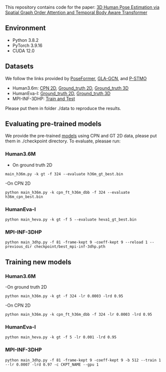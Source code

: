 This repository contains code for the paper:  [3D Human Pose Estimation via Spatial Graph Order
Attention and Temporal Body Aware Transformer
](https://) 

## Environment

* Python 3.8.2
* PyTorch 3.9.16
* CUDA 12.0

## Datasets
We follow the links provided by [PoseFormer](https://github.com/zczcwh/PoseFormer), [GLA-GCN](https://github.com/bruceyo/GLA-GCN), and [P-STMO](https://github.com/patrick-swk/p-stmo) 
- Human3.6m: [CPN 2D](https://drive.google.com/file/d/1ayw5DI-CwD4XGtAu69bmbKVOteDFJhH5/view), [Ground_truth 2D](https://drive.google.com/file/d/1U0Z85HBXutOXKMNOGks4I1ape8hZsAMl/view), [Ground_truth 3D](https://drive.google.com/file/d/13PgVNC-eDkEFoHDHooUGGmlVmOP-ri09/view)
- HumanEva-I: [Ground_truth 2D](https://drive.google.com/file/d/1UuW6iTdceNvhjEY2rFF9mzW93Fi1gMtz/view),  [Ground_truth 3D](https://drive.google.com/file/d/1CtAJR_wTwfh4rEjQKKmABunkyQrvZ6tu/view)  
- MPI-INF-3DHP: [Train and Test](https://drive.google.com/file/d/11eBe175Rgj6IYrwZwa1oXTOyHPxGuWyi/view)

Please put them in folder ./data to reproduce the results. 

## Evaluating pre-trained models

We provide the pre-trained [models](https://drive.google.com/drive/folders/1Lkjr95nv3gDCsLlVcgwfmYZxRDrbLI1p?usp=drive_link) using CPN and GT 2D data, please put them in ./checkpoint directory. To evaluate, pleasae run:

### Human3.6M
- On ground truth 2D
```
main_h36m.py -k gt -f 324 --evaluate h36m_gt_best.bin
```
-On CPN 2D
```
python main_h36m.py -k cpn_ft_h36m_dbb -f 324 --evaluate h36m_cpn_best.bin
```

### HumanEva-I
```
python main_heva.py -k gt -f 5 --evaluate heva1_gt_best.bin
```
### MPI-INF-3DHP
```
python main_3dhp.py -f 81 -frame-kept 9 -coeff-kept 9 --reload 1 --previous_dir checkpoint/best_mpi-inf-3dhp.pth
```
## Training new models

### Human3.6M
-On ground truth 2D
```
python main_h36m.py -k gt -f 324 -lr 0.0003 -lrd 0.95
```
-On CPN 2D
```
python main_h36m.py -k cpn_ft_h36m_dbb -f 324 -lr 0.0003 -lrd 0.95
```
### HumanEva-I
```
python main_heva.py -k gt -f 5 -lr 0.001 -lrd 0.95 
```
### MPI-INF-3DHP
```
python main_3dhp.py -f 81 -frame-kept 9 -coeff-kept 9 -b 512 --train 1 --lr 0.0007 -lrd 0.97 -c CKPT_NAME --gpu 1
```

